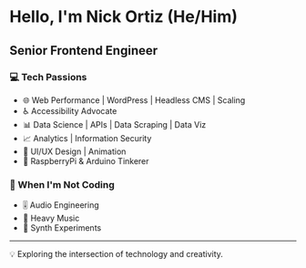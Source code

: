 # Hello, I'm Nick Ortiz (He/Him)

## Senior Frontend Engineer

### 💻 Tech Passions
- 🌐 Web Performance | WordPress | Headless CMS | Scaling
- ♿ Accessibility Advocate
- 📊 Data Science | APIs | Data Scraping | Data Viz
- 📈 Analytics | Information Security
- 🎨 UI/UX Design | Animation
- 🥧 RaspberryPi & Arduino Tinkerer

### 🎸 When I'm Not Coding
- 🎚️ Audio Engineering
- 🤘 Heavy Music 
- 🎹 Synth Experiments

---

💡 Exploring the intersection of technology and creativity.

